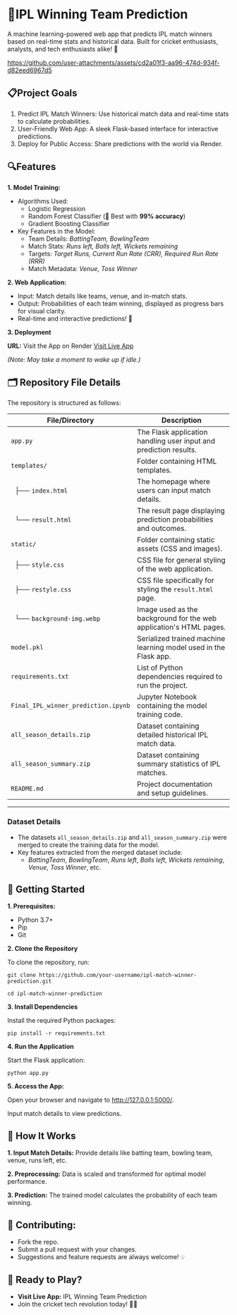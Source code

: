 
# 🏏**IPL Winning Team Prediction**

A machine learning-powered web app that predicts IPL match winners based on real-time stats and historical data. Built for cricket enthusiasts, analysts, and tech enthusiasts alike! 🎉

https://github.com/user-attachments/assets/cd2a01f3-aa96-474d-934f-d82eed6967d5

## 📋Project Goals

1. Predict IPL Match Winners: Use historical match data and real-time stats to calculate probabilities.
2. User-Friendly Web App: A sleek Flask-based interface for interactive predictions.
3. Deploy for Public Access: Share predictions with the world via Render.


## 🔍Features
**1. Model Training:**

- Algorithms Used:
  - Logistic Regression
  - Random Forest Classifier (🌟 Best with **99% accuracy**)
  - Gradient Boosting Classifier
- Key Features in the Model:
  -  Team Details: *BattingTeam, BowlingTeam*
  - Match Stats: *Runs left, Balls left, Wickets remaining*
  - Targets: *Target Runs, Current Run Rate (CRR), Required Run Rate (RRR)*
  -  Match Metadata: *Venue, Toss Winner*

**2. Web Application:**

- Input: Match details like teams, venue, and in-match stats.
- Output: Probabilities of each team winning, displayed as progress bars for visual clarity.
- Real-time and interactive predictions! 🚀

**3. Deployment**

**URL:** Visit the App on Render [Visit Live App](https://ipl-winning-team-prediction.onrender.com)


*(Note: May take a moment to wake up if idle.)*





## 🗂️ Repository File Details

The repository is structured as follows:

| File/Directory                          | Description                                                                                 |
|-----------------------------------------|---------------------------------------------------------------------------------------------|
| `app.py`                                | The Flask application handling user input and prediction results.                           |
| `templates/`                            | Folder containing HTML templates.                                                          |
| &nbsp;&nbsp;├── `index.html`            | The homepage where users can input match details.                                           |
| &nbsp;&nbsp;└── `result.html`           | The result page displaying prediction probabilities and outcomes.                           |
| `static/`                               | Folder containing static assets (CSS and images).                                           |
| &nbsp;&nbsp;├── `style.css`             | CSS file for general styling of the web application.                                        |
| &nbsp;&nbsp;├── `restyle.css`           | CSS file specifically for styling the `result.html` page.                                   |
| &nbsp;&nbsp;└── `background-img.webp`   | Image used as the background for the web application's HTML pages.                          |
| `model.pkl`                             | Serialized trained machine learning model used in the Flask app.                            |
| `requirements.txt`                      | List of Python dependencies required to run the project.                                    |
| `Final_IPL_winner_prediction.ipynb`     | Jupyter Notebook containing the model training code.                                        |
| `all_season_details.zip`                | Dataset containing detailed historical IPL match data.                                      |
| `all_season_summary.zip`                | Dataset containing summary statistics of IPL matches.                                       |
| `README.md`                             | Project documentation and setup guidelines.                                                 |

---

### **Dataset Details**
- The datasets `all_season_details.zip` and `all_season_summary.zip` were merged to create the training data for the model.  
- Key features extracted from the merged dataset include:  
  - *BattingTeam*, *BowlingTeam*, *Runs left*, *Balls left*, *Wickets remaining*, *Venue*, *Toss Winner*, etc.  

## 🚀 Getting Started

**1. Prerequisites:**

- Python 3.7+
- Pip
- Git

**2. Clone the Repository**

To clone the repository, run:

```git clone https://github.com/your-username/ipl-match-winner-prediction.git```

```cd ipl-match-winner-prediction```

**3. Install Dependencies**

Install the required Python packages:

```pip install -r requirements.txt```

**4. Run the Application**

Start the Flask application:

```python app.py```

**5. Access the App:**

Open your browser and navigate to http://127.0.0.1:5000/.

Input match details to view predictions.

## 🧠 How It Works

**1. Input Match Details:**
Provide details like batting team, bowling team, venue, runs left, etc.

**2. Preprocessing:**
Data is scaled and transformed for optimal model performance.

**3. Prediction:**
The trained model calculates the probability of each team winning.

## 🤝 Contributing:
- Fork the repo.
- Submit a pull request with your changes.
- Suggestions and feature requests are always welcome! 💡


## 🌟 Ready to Play?
- **Visit Live App:** IPL Winning Team Prediction
- Join the cricket tech revolution today! 🏏✨
